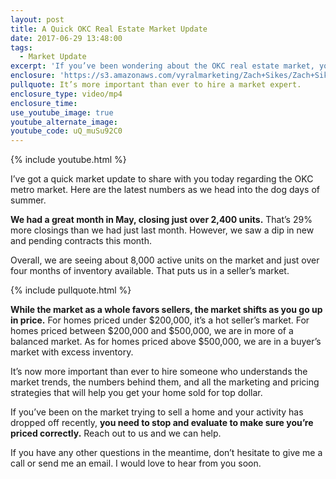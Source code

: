 ```yaml
---
layout: post
title: A Quick OKC Real Estate Market Update
date: 2017-06-29 13:48:00
tags:
  - Market Update
excerpt: 'If you’ve been wondering about the OKC real estate market, you’re in luck. We have the latest numbers to share today.'
enclosure: 'https://s3.amazonaws.com/vyralmarketing/Zach+Sikes/Zach+Sikes+-+May+was+great+for+the+market.mp4'
pullquote: It’s more important than ever to hire a market expert.
enclosure_type: video/mp4
enclosure_time:
use_youtube_image: true
youtube_alternate_image:
youtube_code: uQ_muSu92C0
---
```



{% include youtube.html %}

I’ve got a quick market update to share with you today regarding the OKC metro market. Here are the latest numbers as we head into the dog days of summer.

**We had a great month in May, closing just over 2,400 units.** That’s 29% more closings than we had just last month. However, we saw a dip in new and pending contracts this month.

Overall, we are seeing about 8,000 active units on the market and just over four months of inventory available. That puts us in a seller’s market.

{% include pullquote.html %}

**While the market as a whole favors sellers, the market shifts as you go up in price.** For homes priced under $200,000, it’s a hot seller’s market. For homes priced between $200,000 and $500,000, we are in more of a balanced market. As for homes priced above $500,000, we are in a buyer’s market with excess inventory.

It’s now more important than ever to hire someone who understands the market trends, the numbers behind them, and all the marketing and pricing strategies that will help you get your home sold for top dollar.

If you’ve been on the market trying to sell a home and your activity has dropped off recently, **you need to stop and evaluate to make sure you’re priced correctly.** Reach out to us and we can help.

If you have any other questions in the meantime, don’t hesitate to give me a call or send me an email. I would love to hear from you soon.